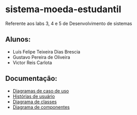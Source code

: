 # sistema-moeda-estudantil

Referente aos labs 3, 4 e 5 de Desenvolvimento de sistemas

## Alunos:

- Luís Felipe Teixeira Dias Brescia
- Gustavo Pereira de Oliveira
- Victor Reis Carlota

## Documentação:

- [Diagramas de caso de uso](docs/diagrama_caso_de_uso.md)
- [Histórias de usuário](docs/historias_usuario.md)
- [Diagrama de classes](docs/diagrama_classes.md)
- [Diagrama de componentes](docs/diagrama_componentes.md)
